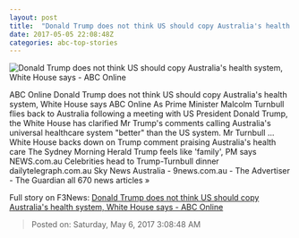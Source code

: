 ```yaml
---
layout: post
title:  "Donald Trump does not think US should copy Australia's health system, White House says - ABC Online"
date: 2017-05-05 22:08:48Z
categories: abc-top-stories
---
```


![Donald Trump does not think US should copy Australia's health system, White House says - ABC Online](http://www.abc.net.au/news/image/8501332-1x1-700x700.jpg)

ABC Online Donald Trump does not think US should copy Australia's health system, White House says ABC Online As Prime Minister Malcolm Turnbull flies back to Australia following a meeting with US President Donald Trump, the White House has clarified Mr Trump's comments calling Australia's universal healthcare system "better" than the US system. Mr Turnbull ... White House backs down on Trump comment praising Australia's health care The Sydney Morning Herald Trump feels like 'family', PM says NEWS.com.au Celebrities head to Trump-Turnbull dinner dailytelegraph.com.au Sky News Australia - 9news.com.au - The Advertiser - The Guardian all 670 news articles »


Full story on F3News: [Donald Trump does not think US should copy Australia's health system, White House says - ABC Online](http://www.f3nws.com/n/ZhWEJF)

> Posted on: Saturday, May 6, 2017 3:08:48 AM
